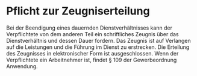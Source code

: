 # Pflicht zur Zeugniserteilung

Bei der Beendigung eines dauernden Dienstverhältnisses kann der Verpflichtete von dem anderen Teil ein schriftliches Zeugnis über das Dienstverhältnis und dessen Dauer fordern. Das Zeugnis ist auf Verlangen auf die Leistungen und die Führung im Dienst zu erstrecken. Die Erteilung des Zeugnisses in elektronischer Form ist ausgeschlossen. Wenn der Verpflichtete ein Arbeitnehmer ist, findet § 109 der Gewerbeordnung Anwendung.